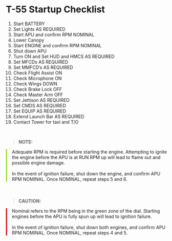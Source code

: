 # T-55 Startup Checklist

1. Start BATTERY
2. Set Lights AS REQUIRED
3. Start APU and confirm RPM NOMINAL
4. Lower Canopy
5. Start ENGINE and confirm RPM NOMINAL
6. Shut down APU
7. Turn ON and Set HUD and HMCS AS REQUIRED
8. Set MFCDs AS REQUIRED
9. Set MMFCD’s AS REQUIRED
10. Check Flight Assist ON
11. Check Microphone ON
12. Check Wings DOWN
13. Check Brake Lock OFF
14. Check Master Arm OFF
15. Set Jettison AS REQUIRED
16. Set CMDS AS REQUIRED
17. Set EQUIP AS REQUIRED
18. Extend Launch Bar AS REQUIRED
19. Contact Tower for taxi and T/O

<br>

> **NOTE:**

<div style="border-left: 4px solid #a0e33b; padding-left: 15px; margin-bottom: 20px;">
    Adequate RPM is required before starting the engine.  Attempting to ignite the engine before the APU is at RUN RPM up will lead to flame out and possible engine damage.
    <br><br>
    In the event of ignition failure, shut down the engine, and confirm APU RPM NOMINAL. Once NOMINAL, repeat steps 5 and 6.
</div>

<br>

> **CAUTION:**

<div style="border-left: 4px solid #d8222b; padding-left: 15px; margin-bottom: 20px;">
    Nominal refers to the RPM being in the green zone of the dial. Starting engines before the APU is fully spun up will lead to ignition failure. 
    <br><br>
    In the event of ignition failure, shut down both engines, and confirm APU RPM NOMINAL. Once NOMINAL, repeat steps 4 and 5.
</div>

<br>

